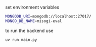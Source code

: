 set environment variables
```bash
MONGODB_URI=mongodb://localhost:27017/
MONGO_DB_NAME=misogi-eval
```

to run the backend use
```bash
uv run main.py
```
